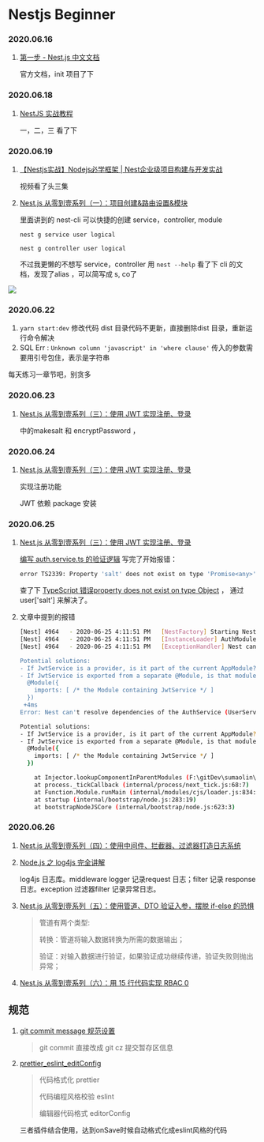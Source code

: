 # Nestjs Beginner
### 2020.06.16

1. [第一步 - Nest.js 中文文档](https://docs.nestjs.cn/7/firststeps)  

   官方文档，init 项目了下



### 2020.06.18

1. [NestJS 实战教程](<https://juejin.im/collection/5e893a1b6fb9a04d65a15400>)  

   一，二，三 看了下



### 2020.06.19

1. [【Nestjs实战】Nodejs必学框架 | Nest企业级项目构建与开发实战](https://www.bilibili.com/video/BV1bQ4y1A77L?p=5) 

   视频看了头三集

2. [Nest.js 从零到壹系列（一）：项目创建&路由设置&模块](https://juejin.im/post/5e708054f265da570f504905#heading-6) 

   里面讲到的 nest-cli 可以快捷的创建 service，controller, module

   `nest g service user logical`

   `nest g controller user logical` 

   不过我更懒的不想写 service，controller 用 `nest --help` 看了下 cli 的文档，发现了alias ，可以简写成 s, co了

![](F:\gitDev\sumaolin\study\readme\img\1.png)





### 2020.06.22

1. `yarn start:dev`  修改代码 dist 目录代码不更新，直接删除dist 目录，重新运行命令解决
2. SQL Err :   `Unknown column 'javascript' in 'where clause'`     传入的参数需要用引号包住，表示是字符串



每天练习一章节吧，别贪多



### 2020.06.23

1. [Nest.js 从零到壹系列（三）：使用 JWT 实现注册、登录](https://juejin.im/post/5e730e5e51882549522adf04) 

   中的makesalt 和 encryptPassword ，



### 2020.06.24 

1. [Nest.js 从零到壹系列（三）：使用 JWT 实现注册、登录](https://juejin.im/post/5e730e5e51882549522adf04) 

   实现注册功能

   JWT 依赖 package 安装



### 2020.06.25 

1. [Nest.js 从零到壹系列（三）：使用 JWT 实现注册、登录](https://juejin.im/post/5e730e5e51882549522adf04) 

   [编写 auth.service.ts 的验证逻辑](<https://juejin.im/post/5e730e5e51882549522adf04#heading-9>)  写完了开始报错：

   ```bash
   error TS2339: Property 'salt' does not exist on type 'Promise<any>'.
   ```

   查了下 [TypeScript 错误property does not exist on type Object](https://www.cnblogs.com/limbobark/p/10043769.html) ， 通过user['salt'] 来解决了。

2. 文章中提到的报错

   ```bash
   [Nest] 4964   - 2020-06-25 4:11:51 PM   [NestFactory] Starting Nest application...
   [Nest] 4964   - 2020-06-25 4:11:51 PM   [InstanceLoader] AuthModule dependencies initialized +30ms
   [Nest] 4964   - 2020-06-25 4:11:51 PM   [ExceptionHandler] Nest can't resolve dependencies of the AuthService (UserService, ?). Please make sure that the argument JwtService at index [1] is available in the AppModule context.
   
   Potential solutions:
   - If JwtService is a provider, is it part of the current AppModule?
   - If JwtService is exported from a separate @Module, is that module imported within AppModule?
     @Module({
       imports: [ /* the Module containing JwtService */ ]
     })
    +4ms
   Error: Nest can't resolve dependencies of the AuthService (UserService, ?). Please make sure that the argument JwtService at index [1] is available in the AppModule context.
   
   Potential solutions:
   - If JwtService is a provider, is it part of the current AppModule?
   - If JwtService is exported from a separate @Module, is that module imported within AppModule?
     @Module({
       imports: [ /* the Module containing JwtService */ ]
     })
   
       at Injector.lookupComponentInParentModules (F:\gitDev\sumaolin\study\nest-app\node_modules\@nestjs\core\injector\injector.js:191:19)
       at process._tickCallback (internal/process/next_tick.js:68:7)
       at Function.Module.runMain (internal/modules/cjs/loader.js:834:11)
       at startup (internal/bootstrap/node.js:283:19)
       at bootstrapNodeJSCore (internal/bootstrap/node.js:623:3)
   ```





### 2020.06.26

1. [Nest.js 从零到壹系列（四）：使用中间件、拦截器、过滤器打造日志系统](https://juejin.im/post/5e7460a5e51d4526ca15efa3) 

2. [Node.js 之 log4js 完全讲解](https://juejin.im/post/5e7460a5e51d4526ca15efa3) 

   log4js 日志库。middleware logger 记录request 日志；filter 记录 response 日志。exception 过滤器filter 记录异常日志。

3. [Nest.js 从零到壹系列（五）：使用管道、DTO 验证入参，摆脱 if-else 的恐惧](https://juejin.im/post/5e795c4f6fb9a07c867922da)  

   > 管道有两个类型:
   >
   > 转换：管道将输入数据转换为所需的数据输出；
   >
   > 验证：对输入数据进行验证，如果验证成功继续传递，验证失败则抛出异常；

4. [Nest.js 从零到壹系列（六）：用 15 行代码实现 RBAC 0](https://juejin.im/post/5e81466f51882573b75361e4) 






## 规范

1. [git commit message 规范设置](./readme/git_cmmit_message.md)

   > git commit 直接改成 git cz 提交暂存区信息

2. [prettier_eslint_editConfig](./readme/prettier_eslint_editConfig.md) 

   > 代码格式化 prettier
   >
   > 代码编程风格校验 eslint
   >
   > 编辑器代码格式 editorConfig


   三者插件结合使用，达到onSave时候自动格式化成eslint风格的代码

   

